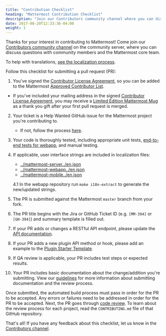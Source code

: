 ```yaml
---
title: "Contribution Checklist"
heading: "Mattermost Contribution Checklist"
description: "Join our Contributors community channel where you can discuss questions with community members and the Mattermost core team."
date: 2017-08-20T12:33:36-04:00
weight: 1
---
```


Thanks for your interest in contributing to Mattermost! Come join our [Contributors community channel](https://community.mattermost.com/core/channels/tickets) on the community server, where you can discuss questions with community members and the Mattermost core team.

To help with translations, [see the localization process](https://docs.mattermost.com/developer/localization.html).

Follow this checklist for submitting a pull request (PR):

1. You've signed the [Contributor License Agreement](http://www.mattermost.org/mattermost-contributor-agreement/), so you can be added to the Mattermost [Approved Contributor List](https://docs.google.com/spreadsheets/d/1NTCeG-iL_VS9bFqtmHSfwETo5f-8MQ7oMDE5IUYJi_Y/pubhtml?gid=0&single=true).
 - If you've included your mailing address in the signed [Contributor License Agreement](https://www.mattermost.org/mattermost-contributor-agreement/), you may receive a [Limited Edition Mattermost Mug](https://forum.mattermost.org/t/limited-edition-mattermost-mugs/143) as a thank you gift after your first pull request is merged.
2. Your ticket is a Help Wanted GitHub issue for the Mattermost project you're contributing to.
    - If not, follow the process [here](/contribute/getting-started/contributions-without-ticket/).
3. Your code is thoroughly tested, including appropriate unit tests, [end-to-end tests for webapp](/contribute/webapp/end-to-end-tests/), and manual testing.
4. If applicable, user interface strings are included in localization files:
    - [../mattermost-server../en.json](https://github.com/mattermost/mattermost-server/blob/master/i18n/en.json)
    - [../mattermost-webapp../en.json](https://github.com/mattermost/mattermost-webapp/blob/master/i18n/en.json)
    - [../mattermost-mobile../en.json](https://github.com/mattermost/mattermost-mobile/blob/master/assets/base/i18n/en.json)

    4.1 In the webapp repository run `make i18n-extract` to generate the new/updated strings.
5. The PR is submitted against the Mattermost `master` branch from your fork.
6. The PR title begins with the Jira or GitHub Ticket ID (e.g. `[MM-394]` or `[GH-394]`) and summary template is filled out.
7. If your PR adds or changes a RESTful API endpoint, please update the [API documentation](https://github.com/mattermost/mattermost-api-reference).
8. If your PR adds a new plugin API method or hook, please add an example to the [Plugin Starter Template](https://github.com/mattermost/mattermost-plugin-starter-template).
9. If QA review is applicable, your PR includes test steps or expected results.
10. Your PR includes basic documentation about the change/addition you're submitting. View our [guidelines](https://handbook.mattermost.com/operations/operations/publishing/publishing-guidelines/voice-tone-and-writing-style-guidelines/submitting-documentation-with-your-pr) for more information about submitting documentation and the review process.

Once submitted, the automated build process must pass in order for the PR to be accepted. Any errors or failures need to be addressed in order for the PR to be accepted. Next, the PR goes through [code review](https://developers.mattermost.com/contribute/getting-started/code-review/). To learn about the review process for each project, read the `CONTRIBUTING.md` file of that GitHub repository. 

That's all! If you have any feedback about this checklist, let us know in the [Contributors channel](https://community.mattermost.com/core/channels/tickets).
